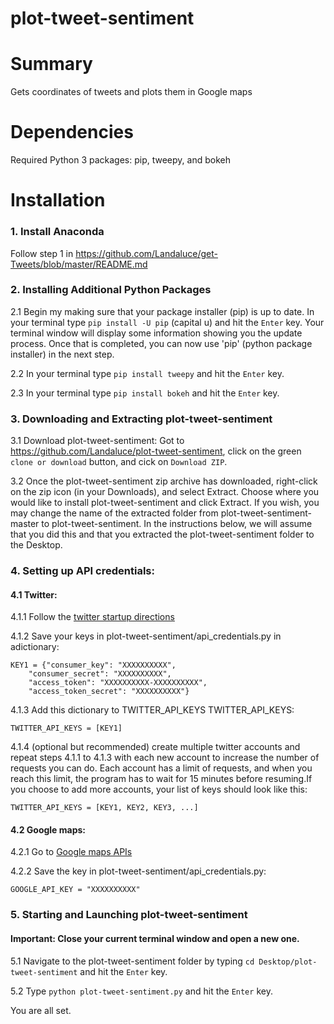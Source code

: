# plot-tweet-sentiment
# Summary
Gets coordinates of tweets and plots them in Google maps

# Dependencies
Required Python 3 packages: pip, tweepy, and bokeh

# Installation

### 1. Install Anaconda
Follow step 1 in https://github.com/Landaluce/get-Tweets/blob/master/README.md

### 2. Installing Additional Python Packages

   2.1 Begin my making sure that your package installer (pip) is up to date. In your terminal type ```pip install -U pip``` (capital u) and hit the ```Enter``` key. Your terminal window will display some information showing you the update process. Once that is completed, you can now use 'pip' (python package installer) in the next step.
   
   2.2 In your terminal type ```pip install tweepy``` and hit the ```Enter``` key.
   
   2.3 In your terminal type ```pip install bokeh``` and hit the ```Enter``` key.
   
### 3. Downloading and Extracting plot-tweet-sentiment

3.1 Download plot-tweet-sentiment: Got to https://github.com/Landaluce/plot-tweet-sentiment, click on the green ```clone or download``` button, and cick on ```Download ZIP```.

3.2 Once the plot-tweet-sentiment zip archive has downloaded, right-click on the zip icon (in your Downloads), and select Extract. Choose where you would like to install plot-tweet-sentiment and click Extract. If you wish, you may change the name of the extracted folder from plot-tweet-sentiment-master to plot-tweet-sentiment. In the instructions below, we will assume that you did this and that you extracted the plot-tweet-sentiment folder to the Desktop.

### 4. Setting up API credentials:

#### 4.1 Twitter: 

4.1.1 Follow the [twitter startup directions](twitter_startup_directions.pdf)

4.1.2 Save your keys in plot-tweet-sentiment/api_credentials.py in adictionary:
 
    KEY1 = {"consumer_key": "XXXXXXXXXX",
        "consumer_secret": "XXXXXXXXXX",
        "access_token": "XXXXXXXXXX-XXXXXXXXXX",
        "access_token_secret": "XXXXXXXXXX"}

4.1.3 Add this dictionary to TWITTER_API_KEYS TWITTER_API_KEYS:

```TWITTER_API_KEYS = [KEY1]```

4.1.4 (optional but recommended) create multiple twitter accounts and repeat steps 4.1.1 to 4.1.3 with each new account to increase the number of requests you can do. Each account has a limit of requests, and when you reach this limit, the program has to wait for 15 minutes before resuming.If you choose to add more accounts, your list of keys should look like this:

```TWITTER_API_KEYS = [KEY1, KEY2, KEY3, ...]```

#### 4.2 Google maps:

4.2.1 Go to [Google maps APIs](https://developers.google.com/maps/documentation/javascript/get-api-key)

4.2.2 Save the key in plot-tweet-sentiment/api_credentials.py:

```GOOGLE_API_KEY = "XXXXXXXXXX"```


### 5. Starting and Launching plot-tweet-sentiment
#### Important: Close your current terminal window and open a new one.

5.1 Navigate to the plot-tweet-sentiment folder by typing ```cd Desktop/plot-tweet-sentiment``` and hit the ```Enter``` key.
    
5.2 Type ```python plot-tweet-sentiment.py``` and hit the ```Enter``` key. 

You are all set.
